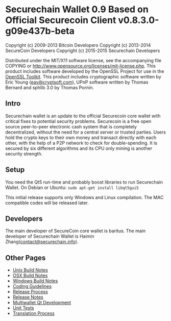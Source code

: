 Securechain Wallet 0.9
Based on Official Securecoin Client v0.8.3.0-g09e437b-beta
====================

Copyright (c) 2009-2013 Bitcoin Developers
Copyright (c) 2013-2014 SecureCoin Developers
Copyright (c) 2015-2015 Securechain Developers

Distributed under the MIT/X11 software license, see the accompanying
file COPYING or http://www.opensource.org/licenses/mit-license.php.
This product includes software developed by the OpenSSL Project for use in the [OpenSSL Toolkit](http://www.openssl.org/). This product includes
cryptographic software written by Eric Young ([eay@cryptsoft.com](mailto:eay@cryptsoft.com)), UPnP software written by Thomas Bernard and
sphlib 3.0 by Thomas Pornin.


Intro
---------------------
Securechain wallet is an update to the official Securecoin core wallet with critical fixes to potential security problems.
Securecoin is a free open source peer-to-peer electronic cash system that is
completely decentralized, without the need for a central server or trusted
parties.  Users hold the crypto keys to their own money and transact directly
with each other, with the help of a P2P network to check for double-spending. It is secured by six different algorithms and its CPU only mining is another security strength. 


Setup
---------------------
You need the Qt5 run-time and probably boost libraries to run Securechain Wallet. On Debian or Ubuntu:
	`sudo apt-get install libqt5gui5`

This initial release supports only Windows and Linux compilation. The MAC compatible codes will be released later.


Developers
---------------------
The main developer of SecureCoin core wallet is baritus.
The main developer of Securechain Wallet is Haimin Zhang(contact@securechain.info).


Other Pages
---------------------
- [Unix Build Notes](build-unix.md)
- [OSX Build Notes](build-osx.md)
- [Windows Build Notes](build-msw.md)
- [Coding Guidelines](coding.md)
- [Release Process](release-process.md)
- [Release Notes](release-notes.md)
- [Multiwallet Qt Development](multiwallet-qt.md)
- [Unit Tests](unit-tests.md)
- [Translation Process](translation_process.md)
